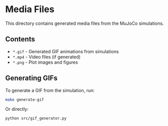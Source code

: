 # Media Files

This directory contains generated media files from the MuJoCo simulations.

## Contents

- `*.gif` - Generated GIF animations from simulations
- `*.mp4` - Video files (if generated)
- `*.png` - Plot images and figures

## Generating GIFs

To generate a GIF from the simulation, run:

```bash
make generate-gif
```

Or directly:

```bash
python src/gif_generator.py
```